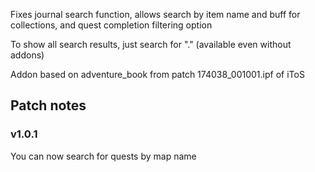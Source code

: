 Fixes journal search function, allows search by item name and buff for collections, and quest completion filtering option

To show all search results, just search for "." (available even without addons)

Addon based on adventure_book from patch 174038_001001.ipf of iToS


Patch notes
---
### v1.0.1

You can now search for quests by map name